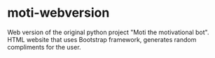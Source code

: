 # moti-webversion
Web version of the original python project "Moti the motivational bot". HTML website that uses Bootstrap framework, generates random compliments for the user. 
